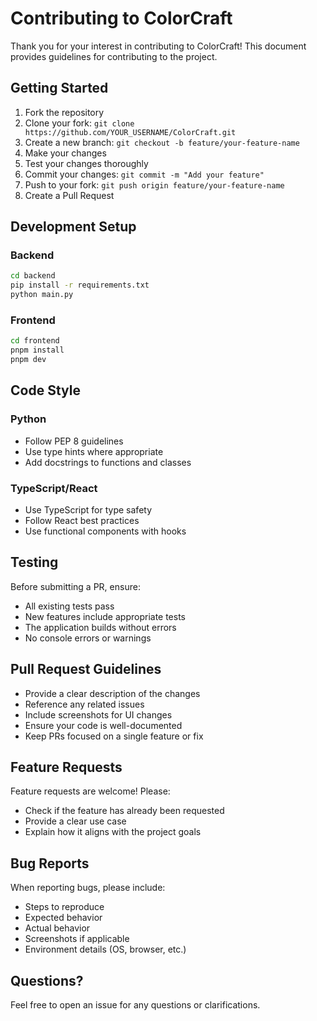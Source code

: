 # Contributing to ColorCraft

Thank you for your interest in contributing to ColorCraft! This document provides guidelines for contributing to the project.

## Getting Started

1. Fork the repository
2. Clone your fork: `git clone https://github.com/YOUR_USERNAME/ColorCraft.git`
3. Create a new branch: `git checkout -b feature/your-feature-name`
4. Make your changes
5. Test your changes thoroughly
6. Commit your changes: `git commit -m "Add your feature"`
7. Push to your fork: `git push origin feature/your-feature-name`
8. Create a Pull Request

## Development Setup

### Backend
```bash
cd backend
pip install -r requirements.txt
python main.py
```

### Frontend
```bash
cd frontend
pnpm install
pnpm dev
```

## Code Style

### Python
- Follow PEP 8 guidelines
- Use type hints where appropriate
- Add docstrings to functions and classes

### TypeScript/React
- Use TypeScript for type safety
- Follow React best practices
- Use functional components with hooks

## Testing

Before submitting a PR, ensure:
- All existing tests pass
- New features include appropriate tests
- The application builds without errors
- No console errors or warnings

## Pull Request Guidelines

- Provide a clear description of the changes
- Reference any related issues
- Include screenshots for UI changes
- Ensure your code is well-documented
- Keep PRs focused on a single feature or fix

## Feature Requests

Feature requests are welcome! Please:
- Check if the feature has already been requested
- Provide a clear use case
- Explain how it aligns with the project goals

## Bug Reports

When reporting bugs, please include:
- Steps to reproduce
- Expected behavior
- Actual behavior
- Screenshots if applicable
- Environment details (OS, browser, etc.)

## Questions?

Feel free to open an issue for any questions or clarifications.

